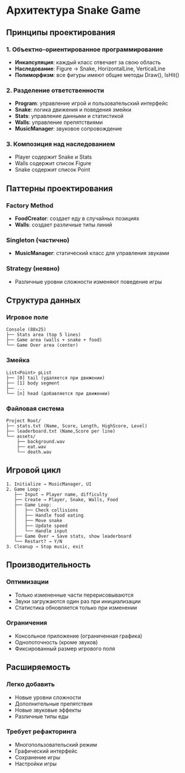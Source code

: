 # Архитектура Snake Game

## Принципы проектирования

### 1. Объектно-ориентированное программирование
- **Инкапсуляция**: каждый класс отвечает за свою область
- **Наследование**: Figure → Snake, HorizontalLine, VerticalLine
- **Полиморфизм**: все фигуры имеют общие методы Draw(), IsHit()

### 2. Разделение ответственности
- **Program**: управление игрой и пользовательский интерфейс
- **Snake**: логика движения и поведения змейки
- **Stats**: управление данными и статистикой
- **Walls**: управление препятствиями
- **MusicManager**: звуковое сопровождение

### 3. Композиция над наследованием
- Player содержит Snake и Stats
- Walls содержит список Figure
- Snake содержит список Point

## Паттерны проектирования

### Factory Method
- **FoodCreator**: создает еду в случайных позициях
- **Walls**: создает различные типы линий

### Singleton (частично)
- **MusicManager**: статический класс для управления звуками

### Strategy (неявно)
- Различные уровни сложности изменяют поведение игры

## Структура данных

### Игровое поле
```
Console (80x25)
├── Stats area (top 5 lines)
├── Game area (walls + snake + food)
└── Game Over area (center)
```

### Змейка
```
List<Point> pList
├── [0] tail (удаляется при движении)
├── [1] body segment
├── ...
└── [n] head (добавляется при движении)
```

### Файловая система
```
Project Root/
├── stats.txt (Name, Score, Length, HighScore, Level)
├── leaderboard.txt (Name,Score per line)
└── assets/
    ├── background.wav
    ├── eat.wav
    └── death.wav
```

## Игровой цикл

```
1. Initialize → MusicManager, UI
2. Game Loop:
   ├── Input → Player name, difficulty
   ├── Create → Player, Snake, Walls, Food
   ├── Game Loop:
   │   ├── Check collisions
   │   ├── Handle food eating
   │   ├── Move snake
   │   ├── Update speed
   │   └── Handle input
   ├── Game Over → Save stats, show leaderboard
   └── Restart? → Y/N
3. Cleanup → Stop music, exit
```

## Производительность

### Оптимизации
- Только измененные части перерисовываются
- Звуки загружаются один раз при инициализации
- Статистика обновляется только при изменении

### Ограничения
- Консольное приложение (ограниченная графика)
- Однопоточность (кроме звуков)
- Фиксированный размер игрового поля

## Расширяемость

### Легко добавить
- Новые уровни сложности
- Дополнительные препятствия
- Новые звуковые эффекты
- Различные типы еды

### Требует рефакторинга
- Многопользовательский режим
- Графический интерфейс
- Сохранение игры
- Настройки игры